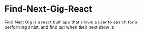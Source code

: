 # Find-Next-Gig-React
Find Next Gig is a react built app that allows a user to search for a performing artist, and find out when their next show is
